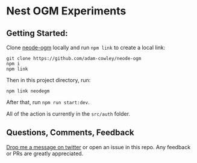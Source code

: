 # Nest OGM Experiments

## Getting Started:

Clone [neode-ogm](https://github.com/adam-cowley/neode-ogm) locally and run `npm link` to create a local link:

```
git clone https://github.com/adam-cowley/neode-ogm
npm i
npm link
```

Then in this project directory, run:

```
npm link neodegm
```

After that, run `npm run start:dev`.

All of the action is currently in the `src/auth` folder.

## Questions, Comments, Feedback

[Drop me a message on twitter](https://twitter.com/adamcowley) or open an issue in this repo.  Any feedback or PRs are greatly appreciated.


<!-- ## Dependencies

- **API:** `@nest` ...
- **Neo4j:** `nest-neo4j`
- **Authentication:** `passport`, `passport-jwt`, `passport-local`


## Config

## Authentication

Authentication is provided by the `AuthModule` in `src/auth/auth.module.ts`.  By default the user is identified by their email address and authenticated by their password.  You can identify the user by another property



### Registration

In order for a user to register, they must send a POST request to `/auth/register`.  The validation rules for this endpoint are defined in the [`CreateUserDto`](src/auth/dto/create-user.dto.ts).  By default a user is required to send an `email` and `password`, and can also optionally send a `firstName` and `lastName`.


The [`AuthController`](src/auth/auth.controller.ts) validates the request and passes the items defined in on the `CreateUserDto` object to the [`UserService`](src/auth/user/user.service.ts).  The user service then encrypts the password and attempts to create the node inside Neo4j before returning a `UserResponse` consisting of their `UserProperties` and `token` property containing a [JWT token](https://jwt.io) containing an object of `UserClaims` - a signed, Base64 encoded string which represents certain _claims_ about who the user says they are.  This information can be used to personalise the UI.

By default everything except the password is returned in the `UserClaims` - the JWT token can be easily decoded so nothing sensitive should be added to these claims.

To add additional properties to the User record, you will need to add the property (and any additional validation decorators) to the `CreateUserDto`.

To change the claims or the properties returned by the API, you can edit  `getClaims()` or `toJson()` methods in the [`User`](src/auth/user/user.entity.ts) entity class.


### Login

Once registered, a user must send a POST request to `/auth/register` with their `email` and `password`.  The endpoint will return the same response as the `POST /auth/register` endpoint.  The `token` should be stored by the client and sent with any subsequent requests to guarded API routes.


### Retrieving User Details

The user's details can be retrieved with a valid JWT token.  The information returned by the API is defined in the `toJson()` method in the [`User`](src/auth/user/user.entity.ts) entity class.


### Updating a User

The validation for the `PUT /auth/user` endpoint is taken care of by the [`UpdateUserDto`](src/auth/dto/update-user.dto.ts).  Any items defined in the DTO will be updated in Neo4j before an updated JWT is returned.


## Guarded Routes

You can use the `UseGuards` decorator to add the `JwtAuthGuard` to any route.  This will require the user to send a valid JWT token.  You can inject the current `User` entity into the route using the [`AuthUser`](src/auth/decorators/User.decorator.ts) decorator:


```ts
@UseGuards(JwtAuthGuard)
@Get('user')
getUser(@AuthUser() user) {
    return {
        ...user.toJson(),
        token: this.authService.createToken(user),
    }
}
``` -->
